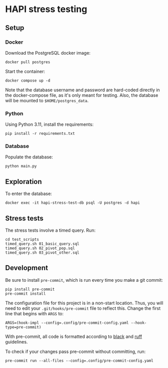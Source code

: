 # HAPI stress testing

## Setup

### Docker

Download the PostgreSQL docker image:

```shell
docker pull postgres
```

Start the container:

```shell
docker compose up -d
```

Note that the database username and password are hard-coded directly in
the docker-compose file, as it's only meant for testing. Also, the
database will be mounted to `$HOME/postgres_data`.

### Python

Using Python 3.11, install the requirements:

```shell
pip install -r requirements.txt
```

### Database

Populate the database:

```shell
python main.py
```

## Exploration

To enter the database:

```shell
docker exec -it hapi-stress-test-db psql -U postgres -d hapi
````

## Stress tests

The stress tests involve a timed query. Run:

```shell
cd test_scripts
timed_query.sh 01_basic_query.sql
timed_query.sh 02_pivot_pop.sql
timed_query.sh 03_pivot_other.sql
```

## Development

Be sure to install `pre-commit`, which is run every time
you make a git commit:

```shell
pip install pre-commit
pre-commit install
```

The configuration file for this project is in a
non-start location. Thus, you will need to edit your
`.git/hooks/pre-commit` file to reflect this. Change
the first line that begins with `ARGS` to:

```shell
ARGS=(hook-impl --config=.config/pre-commit-config.yaml --hook-type=pre-commit)
```

With pre-commit, all code is formatted according to
[black]("https://github.com/psf/black") and
[ruff]("https://github.com/charliermarsh/ruff") guidelines.

To check if your changes pass pre-commit without committing, run:

```shell
pre-commit run --all-files --config=.config/pre-commit-config.yaml
```
